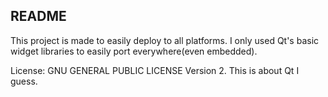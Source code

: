 ## README

This project is made to easily deploy to all platforms. I only used Qt's basic widget libraries to easily port everywhere(even embedded).

License: GNU GENERAL PUBLIC LICENSE Version 2. This is about Qt I guess.